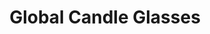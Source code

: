 ---
title: "Global Candle Glasses"
url: /madeira-beach/global-candle-glasses/
shop: variety store
---
